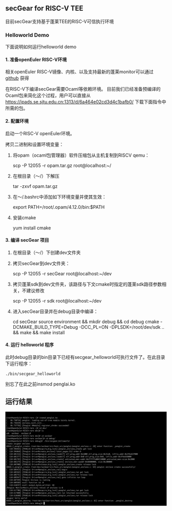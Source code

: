 ## secGear for RISC-V TEE

目前secGear支持基于蓬莱TEE的RISC-V可信执行环境

### Helloworld Demo
下面说明如何运行helloworld demo


#### 1. 准备openEuler RISC-V环境

相关openEuler RISC-V镜像、内核、以及支持最新的蓬莱monitor可以通过[github](https://github.com/penglai-enclave/penglai-enclave-sPMP)
获得

在RISC-V下编译secGear需要Ocaml等依赖环境。
目前我们已经准备预编译的Ocaml包来简化这个过程，用户可以直接从
https://ipads.se.sjtu.edu.cn:1313/d/6a464e02cd3d4c1bafb0/
下载下面指令中所需的包。

#### 2. 配置环境

启动一个RISC-V openEuler环境。

拷贝二进制和设置环境变量：

1) 将opam（ocaml包管理器）软件压缩包从主机复制到RISCV qemu：

	scp -P 12055 -r opam.tar.gz root@localhost:~/

2) 在根目录（～/）下解压

	tar -zxvf opam.tar.gz

3) 在～/.bashrc中添加如下环境变量并使其生效：

	export PATH=/root/.opam/4.12.0/bin:$PATH

4) 安装cmake

	yum install cmake

#### 3. 编译 secGear 项目

1. 在根目录（～/）下创建dev文件夹

2. 拷贝secGear到dev文件夹：

	scp -P 12055 -r secGear root@localhost:~/dev

3. 拷贝蓬莱sdk到dev文件夹，该路径与下文cmake时指定的蓬莱sdk路径参数相关，不建议修改

	scp -P 12055 -r sdk root@localhost:~/dev

4. 进入secGear目录并在debug目录中编译：

	cd secGear
	source environment && mkdir debug && cd debug
	cmake -DCMAKE_BUILD_TYPE=Debug -DCC_PL=ON -DPLSDK=/root/dev/sdk .. && make && make install

#### 4. 运行 helloworld 程序

此时debug目录的bin目录下已经有secgear_helloworld可执行文件了。在此目录下运行程序：

	./bin/secgear_helloworld

别忘了在此之前insmod penglai.ko

运行结果
---------
<img src="secGear_RISC-V_Penglai_demo.jpeg" alt="secGear-Penglai" style="zoom:80%;" />
